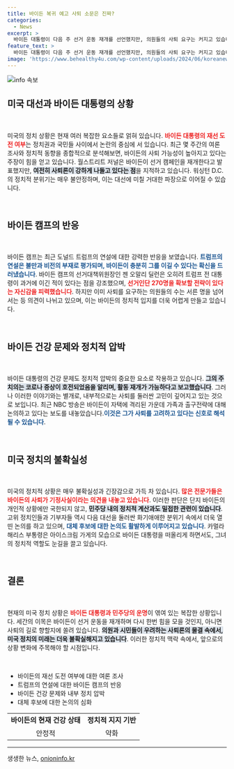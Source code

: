 ```yaml
---
title: 바이든 복귀 예고 사퇴 소문은 진짜?
categories:
  - News
excerpt: >
  바이든 대통령이 다음 주 선거 운동 재개를 선언했지만, 의원들의 사퇴 요구는 커지고 있습니다. 가족들도 출구전략을 논의 중이라는 소식에 사퇴 임박론이 더욱 힘을 얻고 있습니다. 과연 바이든의 결단은?
feature_text: >
  바이든 대통령이 다음 주 선거 운동 재개를 선언했지만, 의원들의 사퇴 요구는 커지고 있습니다. 가족들도 출구전략을 논의 중이라는 소식에 사퇴 임박론이 더욱 힘을 얻고 있습니다. 과연 바이든의 결단은?
image: 'https://www.behealthy4u.com/wp-content/uploads/2024/06/koreanews.jpg'
---
```


<p><img src="https://www.behealthy4u.com/wp-content/uploads/2024/06/koreanews.jpg" alt="info 속보" /></p>

<h2 data-ke-size="size26">미국 대선과 바이든 대통령의 상황</h2>

<p data-ke-size="size16">&nbsp;</p>

<p>미국의 정치 상황은 현재 여러 복잡한 요소들로 얽혀 있습니다. <b><span style="color: #ee2323;">바이든 대통령의 재선 도전 여부</span></b>는 정치권과 국민들 사이에서 논란의 중심에 서 있습니다. 최근 몇 주간의 여론 조사와 정치적 동향을 종합적으로 분석해보면, 바이든의 사퇴 가능성이 높아지고 있다는 주장이 힘을 얻고 있습니다. 월스트리트 저널은 바이든이 선거 캠페인을 재개한다고 발표했지만, <b><span style="background-color: #21538527;">여전히 사퇴론이 강하게 나돌고 있다는 점</span></b>을 지적하고 있습니다. 워싱턴 D.C.의 정치적 분위기는 매우 불안정하며, 이는 대선에 미칠 거대한 파장으로 이어질 수 있습니다.<p data-ke-size="size16">&nbsp;</p></p>

<h2 data-ke-size="size26">바이든 캠프의 반응</h2>

<p data-ke-size="size16">&nbsp;</p>

<p>바이든 캠프는 최근 도널드 트럼프의 연설에 대한 강력한 반응을 보였습니다. <b><span style="color: #1a5490;">트럼프의 연설은 불만과 비전의 부재로 평가되며, 바이든이 충분히 그를 이길 수 있다는 확신을 드러냈습니다</span></b>. 바이든 캠프의 선거대책위원장인 젠 오말리 딜런은 오히려 트럼프 전 대통령이 과거에 이긴 적이 있다는 점을 강조했으며, <b><span style="color: #ee2323;">선거인단 270명을 확보할 전략이 있다는 자신감을 피력했습니다</span></b>. 하지만 이미 사퇴를 요구하는 의원들의 수는 서른 명을 넘어서는 등 의견이 나뉘고 있으며, 이는 바이든의 정치적 입지를 더욱 어렵게 만들고 있습니다.<p data-ke-size="size16">&nbsp;</p></p>

<h2 data-ke-size="size26">바이든 건강 문제와 정치적 압박</h2>

<p data-ke-size="size16">&nbsp;</p>

<p>바이든 대통령의 건강 문제도 정치적 압박의 중요한 요소로 작용하고 있습니다. <b><span style="background-color: #21538527;">그의 주치의는 코로나 증상이 호전되었음을 알리며, 활동 재개가 가능하다고 보고했습니다</span></b>. 그러나 이러한 이야기와는 별개로, 내부적으로는 사퇴를 둘러싼 고민이 깊어지고 있는 것으로 보입니다. 최근 NBC 방송은 바이든이 자택에 격리된 가운데 가족과 출구전략에 대해 논의하고 있다는 보도를 내놓았습니다.<b><span style="color: #1a5490;">이것은 그가 사퇴를 고려하고 있다는 신호로 해석될 수 있습니다</span></b>.<p data-ke-size="size16">&nbsp;</p></p>

<h2 data-ke-size="size26">미국 정치의 불확실성</h2>

<p data-ke-size="size16">&nbsp;</p>

<p>미국의 정치적 상황은 매우 불확실성과 긴장감으로 가득 차 있습니다. <b><span style="color: #ee2323;">많은 전문가들은 바이든의 사퇴가 기정사실이라는 의견을 내놓고 있습니다</span></b>. 이러한 판단은 단지 바이든의 개인적 상황에만 국한되지 않고, <b><span style="background-color: #21538527;">민주당 내의 정치적 계산과도 밀접한 관련이 있습니다</span></b>. 고위 정치인들과 기부자들 역시 다음 대선을 둘러싼 화기애애한 분위기 속에서 더욱 열띤 논의를 하고 있으며, <b><span style="color: #1a5490;">대체 후보에 대한 논의도 활발하게 이루어지고 있습니다</span></b>. 카멀라 해리스 부통령은 아이스크림 가게의 모습으로 바이든 대통령을 떠올리게 하면서도, 그녀의 정치적 역할도 눈길을 끌고 있습니다.<p data-ke-size="size16">&nbsp;</p></p>

<h2 data-ke-size="size26">결론</h2>

<p data-ke-size="size16">&nbsp;</p>

<p>현재의 미국 정치 상황은 <b><span style="color: #ee2323;">바이든 대통령과 민주당의 운명</span></b>이 엮여 있는 복잡한 상황입니다. 세간의 이목은 바이든이 선거 운동을 재개하며 다시 한번 힘을 모을 것인지, 아니면 사퇴의 길로 향할지에 쏠려 있습니다. <b><span style="background-color: #21538527;">의원과 시민들이 우려하는 사퇴론의 물결 속에서, 미국 정치의 미래는 더욱 불확실해지고 있습니다</span></b>. 이러한 정치적 맥락 속에서, 앞으로의 상황 변화에 주목해야 할 시점입니다.<p data-ke-size="size16">&nbsp;</p></p>

<ul>
    <li>바이든의 재선 도전 여부에 대한 여론 조사</li>
    <li>트럼프의 연설에 대한 바이든 캠프의 반응</li>
    <li>바이든 건강 문제와 내부 정치 압박</li>
    <li>대체 후보에 대한 논의의 심화</li>
</ul>

<table style="width: 100%;">
    <tr>
        <td style="text-align: center; height: 17px;"><b>바이든의 현재 건강 상태</b></td>
        <td style="text-align: center; height: 17px;"><b>정치적 지지 기반</b></td>
    </tr>
    <tr>
        <td style="text-align: center; height: 17px;">안정적</td>
        <td style="text-align: center; height: 17px;">약화</td>
    </tr>
</table>

<hr>
생생한 뉴스, <a href="https://onioninfo.kr" rel="dofollow">onioninfo.kr</a>


